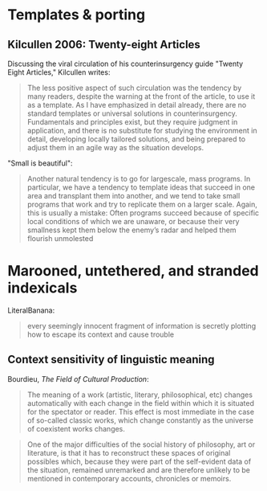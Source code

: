 # Templates & porting

## Kilcullen 2006: Twenty-eight Articles

Discussing the viral circulation of his counterinsurgency guide "Twenty Eight Articles," Kilcullen writes:

> The less positive aspect of such circulation was the tendency by many readers, despite the warning at the front of the article, to use it as a template. As I have emphasized in detail already, there are no standard templates or universal solutions in counterinsurgency. Fundamentals and principles exist, but they require judgment in application, and there is no substitute for studying the environment in detail, developing locally tailored solutions, and being prepared to adjust them in an agile way as the situation develops.

"Small is beautiful":

> Another natural tendency is to go for largescale, mass programs. In particular, we have a tendency to template ideas that succeed in one area and transplant them into another, and we tend to take small programs that work and try to replicate them on a larger scale. Again, this is usually a mistake: Often programs succeed because of specific local conditions of which we are unaware, or because their very smallness kept them below the enemy’s radar and helped them flourish unmolested

# Marooned, untethered, and stranded indexicals

LiteralBanana:

> every seemingly innocent fragment of information is secretly plotting how to escape its context and cause trouble

## Context sensitivity of linguistic meaning

Bourdieu, _The Field of Cultural Production_:

> The meaning of a work (artistic, literary, philosophical, etc) changes automatically with each change in the field within which it is situated for the spectator or reader. This effect is most immediate in the case of so-called classic works, which change constantly as the universe of coexistent works changes.

> One of the major difficulties of the social history of philosophy, art or literature, is that it has to reconstruct these spaces of original possibles which, because they were part of the self-evident data of the situation, remained unremarked and are therefore unlikely to be mentioned in contemporary accounts, chronicles or memoirs. 